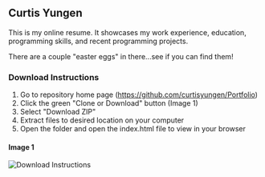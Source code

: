 ## Curtis Yungen

This is my online resume. It showcases my work experience, education, programming skills, and recent programming projects. 

There are a couple "easter eggs" in there...see if you can find them!

### Download Instructions

1) Go to repository home page (https://github.com/curtisyungen/Portfolio)
2) Click the green "Clone or Download" button (Image 1) 
3) Select "Download ZIP"
4) Extract files to desired location on your computer
5) Open the folder and open the index.html file to view in your browser

#### Image 1

![Download Instructions](https://github.com/curtisyungen/Portfolio/download-instructions.png)
